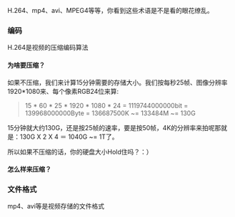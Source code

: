 H.264、mp4、avi、MPEG4等等，你看到这些术语是不是看的眼花缭乱。

### 编码
H.264是视频的压缩编码算法

#### 为啥要压缩？
如果不压缩，我们来计算15分钟需要的存储大小。我们按每秒25帧、图像分辨率1920*1080来、每个像素RGB24位来算:
> 15 * 60 * 25 * 1920 * 1080 * 24 = 1119744000000bit = 139968000000Byte = 136687500K ~= 133484M ~= 130G

15分钟就大约130G，还是按25帧的速率，要是按50帧，4K的分辨率来拍呢那就是：130G X 2 X 4 ＝ 1040G ~= 1T了。

所以如果不压缩的话，你的硬盘大小Hold住吗？：）

#### 怎么样来压缩？


### 文件格式
mp4、avi等是视频存储的文件格式
